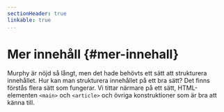 ```yaml
---
sectionHeader: true
linkable: true
...
```

Mer innehåll {#mer-innehall}
=======================

Murphy är nöjd så långt, men det hade behövts ett sätt att strukturera innehållet. Hur kan man strukturera innehållet på ett bra sätt? Det finns förstås flera sätt som fungerar. Vi tittar närmare på ett sätt, HTML-elementen `<main>` och `<article>` och övriga konstruktioner som är bra att känna till.
